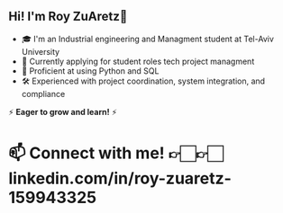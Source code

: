 ## Hi! I'm Roy ZuAretz👋

- 🎓 I'm an Industrial engineering and Managment student at Tel-Aviv University
- 💼 Currently applying for student roles tech project managment
- 🐍 Proficient at using Python and SQL
- 🛠️ Experienced with project coordination, system integration, and compliance

⚡ **Eager to grow and learn!** ⚡
 
# 📫 Connect with me! 👉🏻👉🏻 linkedin.com/in/roy-zuaretz-159943325
